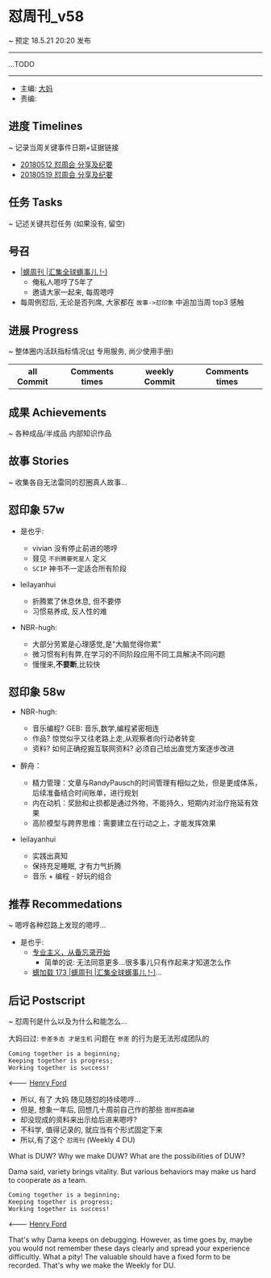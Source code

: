 # 怼周刊_v58
~ 预定 18.5.21 20:20 发布

-----------------------------------------

...TODO


-----------------------------------------

- 主编: [大妈](http://du.zoomquiet.io/2014-02/ac0-zq/)
- 责编:


## 进度 Timelines
~ 记录当周关键事件日期+证据链接

- [20180512 怼周会 分享及纪要](https://github.com/DebugUself/du4proto/issues/400)
- [20180519 怼周会 分享及纪要 ](https://github.com/DebugUself/du4proto/issues/402)

## 任务 Tasks
~ 记述关键共怼任务 (如果没有, 留空)
## 号召

- [|蠎周刊 |汇集全球蠎事儿 !-)](http://weekly.pychina.org/archives.html)
    + 俺私人嗯哼了5年了
    + 邀请大家一起来, 每周嗯哼
- 每周例怼后, 无论是否列席, 大家都在 `故事->怼印象` 中追加当周 top3 感触



## 进展 Progress
~ 整体圈内活跃指标情况([st](https://github.com/DebugUself/du4proto/tree/DU_tools/st) 专用服务, 尚少使用手册)

<table>
<tr><th>all Commit </th><th>Comments times</th><th>weekly Commit</th><th>Comments times</th></tr>
</table>


## 成果 Achievements
~ 各种成品/半成品 内部知识作品


## 故事 Stories
~ 收集各自无法雷同的怼圈真人故事...

## 怼印象 57w

- 是也乎:
    + vivian 没有停止前进的嗯哼
    + 叕见 `不折腾要死星人` 定义
    + `SCIP` 神书不一定适合所有阶段

- leilayanhui
    + 折腾累了休息休息, 但不要停
    + 习惯易养成, 反人性的难

- NBR-hugh:
    + 大部分劳累是心理感觉,是"大脑觉得你累"
    + 微习惯有利有弊,在学习的不同阶段应用不同工具解决不同问题
    + 慢慢来,**不要断**,比较快

## 怼印象 58w

- NBR-hugh:
    * 音乐编程? GEB: 音乐,数学,编程紧密相连
    * 作品? 惊觉似乎又往老路上走,从观察者向行动者转变
    * 资料? 如何正确挖掘互联网资料? 必须自己给出直觉方案逐步改进

- 醉舟：
    * 精力管理：文章与RandyPausch的时间管理有相似之处，但是更成体系，后续准备结合时间账单，进行规划
    * 内在动机：奖励和止损都是通过外物，不能持久，短期内对治疗拖延有效果
    * 高阶模型与跨界思维：需要建立在行动之上，才能发挥效果

- leilayanhui
    * 实践出真知
    * 保持充足睡眠, 才有力气折腾
    * 音乐 + 编程 - 好玩的组合

## 推荐 Recommedations
~ 嗯哼各种怼路上发现的嗯哼...

- 是也乎:
    + [专业主义，从备忘录开始](https://mp.weixin.qq.com/s/sZAX63JEjjlr5Zsw9eOK4Q)
        * 简单的说: 无法同意更多...很多事儿只有作起来才知道怎么作
    + [蠎加载 173 \|蠎周刊 \|汇集全球蠎事儿 \!\-\)](http://weekly.pychina.org/importpython/importpython-173.html)...

## 后记 Postscript
~ 怼周刊是什么以及为什么和能怎么...

大妈曰过: `参差多态 才是生机`
问题在 `参差` 的行为是无法形成团队的

    Coming together is a beginning;
    Keeping together is progress;
    Working together is success!

<--- [Henry Ford](https://www.brainyquote.com/quotes/quotes/h/henryford121997.html)

- 所以, 有了 大妈 随见随怼的持续嗯哼...
- 但是, 想象一年后, 回想几十周前自己作的那些 `图样图森破`
- 却没现成的资料来出示给后进来嗯哼?
- 不科学, 值得记录的, 就应当有个形式固定下来
- 所以,有了这个 `怼周刊` (Weekly 4 DU)

What is DUW?
Why we make DUW?
What are the possibilities of DUW?

Dama said, variety brings vitality.
But various behaviors may make us hard to cooperate as a team.

    Coming together is a beginning;
    Keeping together is progress;
    Working together is success!

<--- [Henry Ford](https://www.brainyquote.com/quotes/quotes/h/henryford121997.html)

That's why Dama keeps on debugging.
However, as time goes by, maybe you would not remember these days clearly and spread your experience difficultly.
What a pity!
The valuable should have a fixed form to be recorded.
That's why we make the Weekly for DU.
